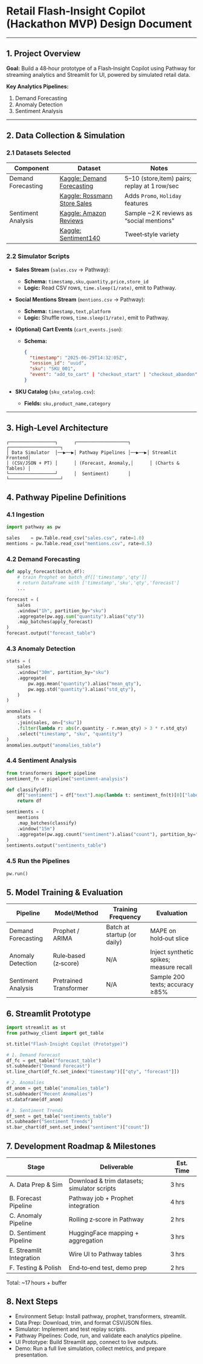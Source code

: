 # Retail Flash‑Insight Copilot (Hackathon MVP) Design Document

---

## 1. Project Overview  

**Goal:** Build a 48‑hour prototype of a Flash‑Insight Copilot using Pathway for streaming analytics and Streamlit for UI, powered by simulated retail data.

**Key Analytics Pipelines:**  
1. Demand Forecasting  
2. Anomaly Detection  
3. Sentiment Analysis  

---

## 2. Data Collection & Simulation  

### 2.1 Datasets Selected  

| Component          | Dataset                                                                 | Notes                                                        |
|--------------------|-------------------------------------------------------------------------|--------------------------------------------------------------|
| Demand Forecasting  | [Kaggle: Demand Forecasting](https://www.kaggle.com/competitions/demand-forecasting-kernels-only/data) | 5–10 (store,item) pairs; replay at 1 row/sec                 |
|                    | [Kaggle: Rossmann Store Sales](https://www.kaggle.com/datasets/pratyushakar/rossmann-store-sales/data) | Adds `Promo`, `Holiday` features                             |
| Sentiment Analysis  | [Kaggle: Amazon Reviews](https://www.kaggle.com/datasets/arhamrumi/amazon-product-reviews)           | Sample ~2 K reviews as “social mentions”                     |
|                    | [Kaggle: Sentiment140](https://www.kaggle.com/datasets/kazanova/sentiment140)                         | Tweet‑style variety                                           |

### 2.2 Simulator Scripts  

- **Sales Stream** (`sales.csv` → Pathway):  
  - **Schema:** `timestamp,sku,quantity,price,store_id`  
  - **Logic:** Read CSV rows, `time.sleep(1/rate)`, emit to Pathway.

- **Social Mentions Stream** (`mentions.csv` → Pathway):  
  - **Schema:** `timestamp,text,platform`  
  - **Logic:** Shuffle rows, `time.sleep(1/rate)`, emit to Pathway.

- **(Optional) Cart Events** (`cart_events.json`):  
  - **Schema:**  
    ```json
    {
      "timestamp": "2025-06-29T14:32:05Z",
      "session_id": "uuid",
      "sku": "SKU_001",
      "event": "add_to_cart" | "checkout_start" | "checkout_abandon"
    }
    ```

- **SKU Catalog** (`sku_catalog.csv`):  
  - **Fields:** `sku,product_name,category`

---

## 3. High‑Level Architecture  

```text
┌─────────────────┐      ┌───────────────────┐      ┌───────────────────┐
│ Data Simulator  │──▶──▶│ Pathway Pipelines │──▶──▶│ Streamlit Frontend│
│ (CSV/JSON + PT) │      │ (Forecast, Anomaly,│      │ (Charts & Tables) │
└─────────────────┘      │  Sentiment)       │      └───────────────────┘
```

## 4. Pathway Pipeline Definitions

### 4.1 Ingestion

```python
import pathway as pw

sales    = pw.Table.read_csv("sales.csv", rate=1.0)
mentions = pw.Table.read_csv("mentions.csv", rate=0.5)
```

### 4.2 Demand Forecasting

```python
def apply_forecast(batch_df):
    # train Prophet on batch_df[['timestamp','qty']]
    # return DataFrame with ['timestamp','sku','qty','forecast']
    ...

forecast = (
    sales
    .window("1h", partition_by="sku")
    .aggregate(pw.agg.sum("quantity").alias("qty"))
    .map_batches(apply_forecast)
)
forecast.output("forecast_table")
```

### 4.3 Anomaly Detection

```python
stats = (
    sales
    .window("30m", partition_by="sku")
    .aggregate(
        pw.agg.mean("quantity").alias("mean_qty"),
        pw.agg.std("quantity").alias("std_qty"),
    )
)

anomalies = (
    stats
    .join(sales, on=["sku"])
    .filter(lambda r: abs(r.quantity - r.mean_qty) > 3 * r.std_qty)
    .select("timestamp", "sku", "quantity")
)
anomalies.output("anomalies_table")
```

### 4.4 Sentiment Analysis

```python
from transformers import pipeline
sentiment_fn = pipeline("sentiment-analysis")

def classify(df):
    df["sentiment"] = df["text"].map(lambda t: sentiment_fn(t)[0]["label"])
    return df

sentiments = (
    mentions
    .map_batches(classify)
    .window("15m")
    .aggregate(pw.agg.count("sentiment").alias("count"), partition_by="sentiment")
)
sentiments.output("sentiments_table")
```

### 4.5 Run the Pipelines

```python
pw.run()
```

## 5. Model Training & Evaluation

| Pipeline           | Model/Method          | Training Frequency               | Evaluation                      |
|--------------------|----------------------|--------------------------------|--------------------------------|
| Demand Forecasting  | Prophet / ARIMA      | Batch at startup (or daily)     | MAPE on hold‑out slice          |
| Anomaly Detection   | Rule‑based (z‑score) | N/A                            | Inject synthetic spikes; measure recall |
| Sentiment Analysis  | Pretrained Transformer | N/A                            | Sample 200 texts; accuracy ≥85% |

## 6. Streamlit Prototype

```python
import streamlit as st
from pathway_client import get_table

st.title("Flash‑Insight Copilot (Prototype)")

# 1. Demand Forecast
df_fc = get_table("forecast_table")
st.subheader("Demand Forecast")
st.line_chart(df_fc.set_index("timestamp")[["qty", "forecast"]])

# 2. Anomalies
df_anom = get_table("anomalies_table")
st.subheader("Recent Anomalies")
st.dataframe(df_anom)

# 3. Sentiment Trends
df_sent = get_table("sentiments_table")
st.subheader("Sentiment Trends")
st.bar_chart(df_sent.set_index("sentiment")["count"])
```

## 7. Development Roadmap & Milestones

| Stage               | Deliverable                          | Est. Time  |
|---------------------|------------------------------------|------------|
| A. Data Prep & Sim  | Download & trim datasets; simulator scripts | 3 hrs      |
| B. Forecast Pipeline | Pathway job + Prophet integration  | 4 hrs      |
| C. Anomaly Pipeline  | Rolling z‑score in Pathway          | 2 hrs      |
| D. Sentiment Pipeline| HuggingFace mapping + aggregation  | 3 hrs      |
| E. Streamlit Integration | Wire UI to Pathway tables        | 3 hrs      |
| F. Testing & Polish  | End‑to‑end test, demo prep          | 2 hrs      |

Total: ~17 hours + buffer

## 8. Next Steps

- Environment Setup: Install pathway, prophet, transformers, streamlit.
- Data Prep: Download, trim, and format CSV/JSON files.
- Simulator: Implement and test replay scripts.
- Pathway Pipelines: Code, run, and validate each analytics pipeline.
- UI Prototype: Build Streamlit app, connect to live outputs.
- Demo: Run a full live simulation, collect metrics, and prepare presentation.
